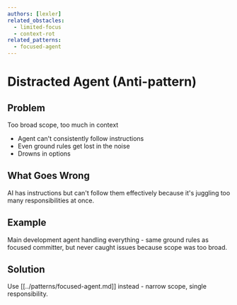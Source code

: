 ```yaml
---
authors: [lexler]
related_obstacles:
  - limited-focus
  - context-rot
related_patterns:
  - focused-agent
---
```


# Distracted Agent (Anti-pattern)

## Problem
Too broad scope, too much in context
- Agent can't consistently follow instructions
- Even ground rules get lost in the noise
- Drowns in options

## What Goes Wrong
AI has instructions but can't follow them effectively because it's juggling too many responsibilities at once.

## Example
Main development agent handling everything - same ground rules as focused committer, but never caught issues because scope was too broad.

## Solution
Use [[../patterns/focused-agent.md]] instead - narrow scope, single responsibility.